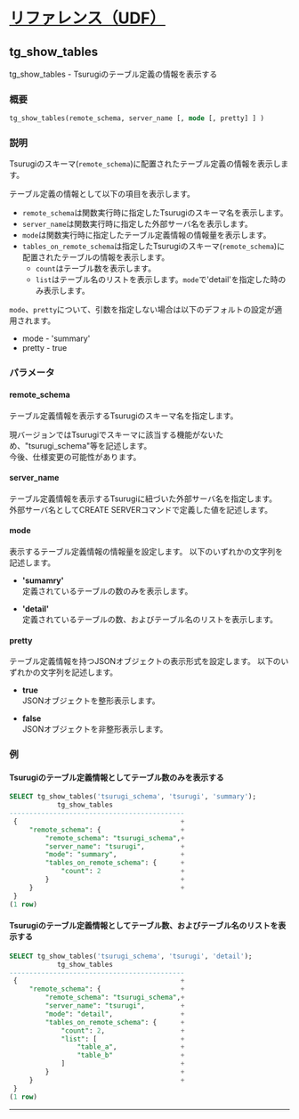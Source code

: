 # [リファレンス（UDF）](../udf_reference.md)

## tg_show_tables

tg_show_tables -  Tsurugiのテーブル定義の情報を表示する

### 概要

```sql
tg_show_tables(remote_schema, server_name [, mode [, pretty] ] )
```

### 説明
Tsurugiのスキーマ(`remote_schema`)に配置されたテーブル定義の情報を表示します。

テーブル定義の情報として以下の項目を表示します。

- `remote_schema`は関数実行時に指定したTsurugiのスキーマ名を表示します。
- `server_name`は関数実行時に指定した外部サーバ名を表示します。
- `mode`は関数実行時に指定したテーブル定義情報の情報量を表示します。  
- `tables_on_remote_schema`は指定したTsurugiのスキーマ(`remote_schema`)に配置されたテーブルの情報を表示します。
  - `count`はテーブル数を表示します。
  - `list`はテーブル名のリストを表示します。`mode`で'detail'を指定した時のみ表示します。

`mode`、`pretty`について、引数を指定しない場合は以下のデフォルトの設定が適用されます。
- mode - 'summary'
- pretty - true

### パラメータ
#### remote_schema
テーブル定義情報を表示するTsurugiのスキーマ名を指定します。 

現バージョンではTsurugiでスキーマに該当する機能がないため、"tsurugi_schema"等を記述します。  
今後、仕様変更の可能性があります。

#### server_name
テーブル定義情報を表示するTsurugiに紐づいた外部サーバ名を指定します。  
外部サーバ名としてCREATE SERVERコマンドで定義した値を記述します。


#### mode
表示するテーブル定義情報の情報量を設定します。
以下のいずれかの文字列を記述します。

- **'sumamry'**  
  定義されているテーブルの数のみを表示します。
  

- **'detail'**  
  定義されているテーブルの数、およびテーブル名のリストを表示します。

#### pretty
テーブル定義情報を持つJSONオブジェクトの表示形式を設定します。
以下のいずれかの文字列を記述します。

- **true**  
  JSONオブジェクトを整形表示します。
  
- **false**  
  JSONオブジェクトを非整形表示します。

### 例

#### Tsurugiのテーブル定義情報としてテーブル数のみを表示する

  ```sql
  SELECT tg_show_tables('tsurugi_schema', 'tsurugi', 'summary');
              tg_show_tables
  --------------------------------------------
   {                                         +
       "remote_schema": {                    +
           "remote_schema": "tsurugi_schema",+
           "server_name": "tsurugi",         +
           "mode": "summary",                +
           "tables_on_remote_schema": {      +
               "count": 2                    +
           }                                 +
       }                                     +
   }
  (1 row)
  ```

#### Tsurugiのテーブル定義情報としてテーブル数、およびテーブル名のリストを表示する

  ```sql
  SELECT tg_show_tables('tsurugi_schema', 'tsurugi', 'detail');
              tg_show_tables
  --------------------------------------------
   {                                         +
       "remote_schema": {                    +
           "remote_schema": "tsurugi_schema",+
           "server_name": "tsurugi",         +
           "mode": "detail",                 +
           "tables_on_remote_schema": {      +
               "count": 2,                   +
               "list": [                     +
                   "table_a",                +
                   "table_b"                 +
               ]                             +
           }                                 +
       }                                     +
   }
  (1 row)
  ```

---
